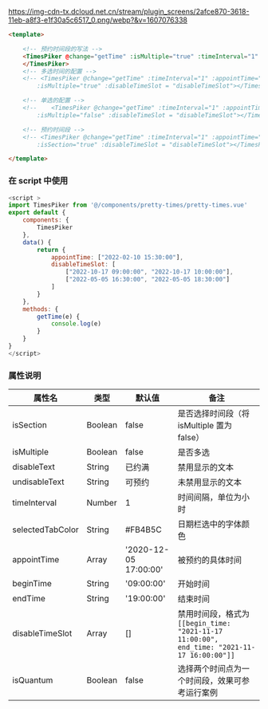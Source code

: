 https://img-cdn-tx.dcloud.net.cn/stream/plugin_screens/2afce870-3618-11eb-a8f3-e1f30a5c6517_0.png/webp?&v=1607076338
```html
<template>

    <!-- 预约时间段的写法 -->
    <TimesPiker @change="getTime" :isMultiple="true" :timeInterval="1" :isQuantum="true" :disableTimeSlot="disableTimeSlot">
    </TimesPiker>
    <!-- 多选时间的配置 -->
    <!-- <TimesPiker @change="getTime" :timeInterval="1" :appointTime="appointTime"
        :isMultiple="true" :disableTimeSlot = "disableTimeSlot"></TimesPiker> -->

    <!-- 单选的配置 -->
    <!--    <TimesPiker @change="getTime" :timeInterval="1" :appointTime="appointTime"
        :isMultiple="false" :disableTimeSlot = "disableTimeSlot"></TimesPiker> -->

    <!-- 预约时间段 -->
    <!-- <TimesPiker @change="getTime" :timeInterval="1" :appointTime="appointTime"
        :isSection="true" :disableTimeSlot = "disableTimeSlot"></TimesPiker> -->

</template>
```

### 在 script 中使用
``` javascript
<script >
import TimesPiker from '@/components/pretty-times/pretty-times.vue'
export default {
	components: {
		TimesPiker
	},
	data() {
		return {
			appointTime: ["2022-02-10 15:30:00"],
			disableTimeSlot: [
				["2022-10-17 09:00:00", "2022-10-17 10:00:00"],
				["2022-05-05 16:30:00", "2022-05-05 18:30:00"]
			]
		}
	},
	methods: {
		getTime(e) {
			console.log(e)
		}
	}
}
</script>
```

### 属性说明
| 属性名            | 类型    | 默认值                  | 备注                                                                                   |
|-------------------|---------|-------------------------|----------------------------------------------------------------------------------------|
| isSection         | Boolean | false                   | 是否选择时间段（将 isMultiple 置为 false）                                              |
| isMultiple        | Boolean | false                   | 是否多选                                                                               |
| disableText       | String  | 已约满                  | 禁用显示的文本                                                                         |
| undisableText     | String  | 可预约                  | 未禁用显示的文本                                                                       |
| timeInterval      | Number  | 1                       | 时间间隔，单位为小时                                                                   |
| selectedTabColor  | String  | #FB4B5C                 | 日期栏选中的字体颜色                                                                   |
| appointTime       | Array   | '2020-12-05 17:00:00'   | 被预约的具体时间                                                                       |
| beginTime         | String  | '09:00:00'              | 开始时间                                                                               |
| endTime           | String  | '19:00:00'              | 结束时间                                                                               |
| disableTimeSlot   | Array   | []                      | 禁用时间段，格式为 `[[begin_time: "2021-11-17 11:00:00", end_time: "2021-11-17 16:00:00"]]` |
| isQuantum         | Boolean | false                   | 选择两个时间点为一个时间段，效果可参考运行案例                                         |
